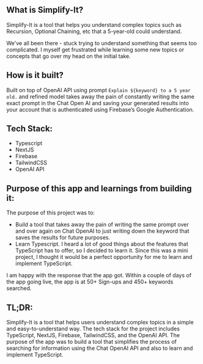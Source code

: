 ## What is Simplify-It?
Simplify-It is a tool that helps you understand complex topics such as Recursion, Optional Chaining, etc that a 5-year-old could understand. 

We've all been there - stuck trying to understand something that seems too complicated. I myself get frustrated while learning some new topics or concepts that go over my head on the initial take.

## How is it built?
Built on top of OpenAI API using prompt `Explain ${keyword} to a 5 year old.` and refined model takes away the pain of constantly writing the same exact prompt in the Chat Open AI and saving your generated results into your account that is authenticated using Firebase’s Google Authentication. 

## Tech Stack:
- Typescript
- NextJS
- Firebase
- TailwindCSS
- OpenAI API

## Purpose of this app and learnings from building it:
The purpose of this project was to:

- Build a tool that takes away the pain of writing the same prompt over and over again on Chat OpenAI to just writing down the keyword that saves the results for future purposes.
- Learn Typescript. I heard a lot of good things about the features that TypeScript has to offer, so I decided to learn it. Since this was a mini project, I thought it would be a perfect opportunity for me to learn and implement TypeScript.

I am happy with the response that the app got. Within a couple of days of the app going live, the app is at 50+ Sign-ups and 450+ keywords searched.

## TL;DR:
Simplify-It is a tool that helps users understand complex topics in a simple and easy-to-understand way. The tech stack for the project includes TypeScript, NextJS, Firebase, TailwindCSS, and the OpenAI API. The purpose of the app was to build a tool that simplifies the process of searching for information using the Chat OpenAI API and also to learn and implement TypeScript.

